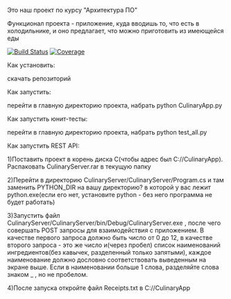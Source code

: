 Это наш проект по курсу "Архитектура ПО"

Функционал проекта - приложение, куда вводишь то, что есть в холодильнике, и оно предлагает, что можно приготовить из имеющейся еды

[![Build Status][travis-badge]][travis-url]
[![Coverage][coverage-image]][coverage-url]

Как установить:

скачать репозиторий

Как запустить:

перейти в главную директорию проекта, набрать python CulinaryApp.py

Как запустить юнит-тесты:

перейти в главную директорию проекта, набрать python test_all.py

Как запустить REST API:

1)Поставить проект в корень диска С(чтобы адрес был С://CulinaryApp). Распаковать CulinaryServer.rar в текущую папку

2)Перейти в директорию CulinaryServer/CulinaryServer/Program.cs и там заменить PYTHON_DIR на вашу директорию? в которой у вас лежит python.exe(если его нет, установите python - без него программа не будет работать)

3)Запустить файл CulinaryServer/CulinaryServer/bin/Debug/CulinaryServer.exe , после чего совершать POST запросы для взаимодействия с приложением. В качестве первого запроса должно быть число от 0 до 12, в качестве второго запроса - это же число и(через пробел) список наименований ингредиентов(без кавычек, разделенный только запятыми), каждое наименование должно дословно соответствовать выведенным на экране выше. Если в наименовании больше 1 слова, разделяйте слова знаком _ , но не пробелом.

4)После запуска откройте файл Receipts.txt в C://CulinaryApp

[travis-url]: https://travis-ci.org/dimakarp1996/CulinaryApp
[travis-badge]: https://travis-ci.org/dimakarp1996/CulinaryApp.svg?branch=master
[coverage-image]: https://codecov.io/gh/dimakarp1996/CulinaryApp/branch/master/graph/badge.svg
[coverage-url]: https://codecov.io/gh/dimakarp1996/CulinaryApp

